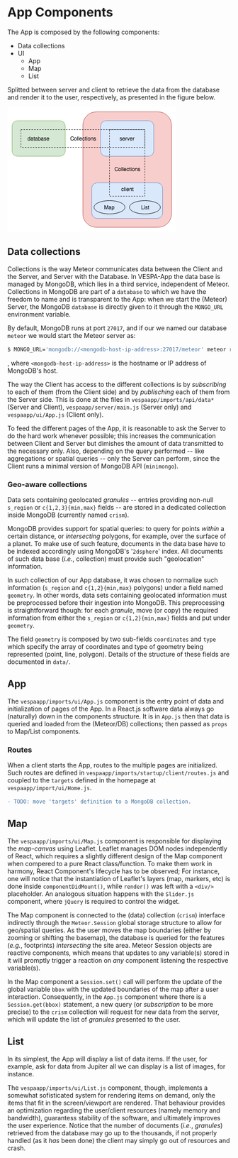 # App Components

The App is composed by the following components:
* Data collections
* UI
  * App
  * Map
  * List

Splitted between server and client to retrieve the data from the database and render it to the user, respectively, as presented in the figure below.

![App components](vespaapp_components.png)

## Data collections

Collections is the way Meteor communicates data between the Client and the Server, and Server with the Database.
In VESPA-App the data base is managed by MongoDB, which lies in a third service, independent of Meteor.
Collections in MongoDB are part of a `database` to which we have the freedom to name and is transparent to the App: when we start the (Meteor) Server, the MongoDB `database` is directly given to it through the `MONGO_URL` environment variable.

By default, MongoDB runs at port `27017`, and if our we named our database `meteor` we would start the Meteor server as:
```bash
$ MONGO_URL='mongodb://<mongodb-host-ip-address>:27017/meteor' meteor run
```
, where `<mongodb-host-ip-address>` is the hostname or IP address of MongoDB's host.

The way the Client has access to the different collections is by _subscribing_ to each of them (from the Client side) and by _publisching_ each of them from the Server side.
This is done at the files in `vespaapp/imports/api/data*` (Server and Client), `vespaapp/server/main.js` (Server only) and `vespaapp/ui/App.js` (Client only).

To feed the different pages of the App, it is reasonable to ask the Server to do the hard work whenever possible; this increases the communication between Client and Server but dimishes the amount of data transmitted to the necessary only.
Also, depending on the query performed -- like aggregations or spatial queries -- only the Server can perform, since the Client runs a minimal version of MongoDB API (`minimongo`).


### Geo-aware collections

Data sets containing geolocated _granules_ -- entries providing non-null `s_region` or `c{1,2,3}{min,max}` fields -- are stored in a dedicated collection inside MongoDB (currently named `crism`).

MongoDB provides support for spatial queries: to query for points _within_ a certain distance, or _intersecting_ polygons, for example, over the surface of a planet.
To make use of such feature, documents in the data base have to be indexed accordingly using MongoDB's '`2dsphere`' index.
All documents of such data base (_i.e._, collection) must provide such "geolocation" information.

In such collection of our App database, it was chosen to normalize such information (`s_region` and `c{1,2}{min,max}` polygons) under a field named `geometry`.
In other words, data sets containing geolocated information must be preprocessed before their ingestion into MongoDB.
This preprocessing is straightforward though: for each _granule_, move (or copy) the required information from either the `s_region` or `c{1,2}{min,max}` fields and put under `geometry`.

The field `geometry` is composed by two sub-fields `coordinates` and `type` which specify the array of coordinates and type of geometry being represented (point, line, polygon).
Details of the structure of these fields are documented in `data/`.


## App

The `vespaapp/imports/ui/App.js` component is the entry point of data and initialization of pages of the App.
In a React.js software data always go (naturally) down in the components structure.
It is in `App.js` then that data is queried and loaded from the (Meteor/DB) collections; then passed as `props` to Map/List components.


### Routes

When a client starts the App, routes to the multiple pages are initialized.
Such routes are defined in `vespaapp/imports/startup/client/routes.js` and coupled to the `targets` defined in the homepage at `vespaapp/import/ui/Home.js`.
```diff
- TODO: move 'targets' definition to a MongoDB collection.
```


## Map

The `vespaapp/imports/ui/Map.js` component is responsible for displaying the _map-canvas_ using Leaflet.
Leaflet manages DOM nodes independently of React, which requires a slightly different design of the Map component when compered to a pure React class/function.
To make them work in harmony, React Component's lifecycle has to be observed; For instance, one will notice that the instantiation of Leaflet's layers (map, markers, etc) is done inside `componentDidMount()`, while `render()` was left with a `<div/>` placeholder.
An analogous situation happens with the `Slider.js` component, where `jQuery` is required to control the widget.

The Map component is connected to the (data) collection (`crism`) interface indirectly through the `Meteor.Session` global storage structure to allow for geo/spatial queries.
As the user moves the map boundaries (either by zooming or shifting the basemap), the database is queried for the features (_e.g._, footprints) _intersecting_ the site area.
Meteor Session objects are reactive components, which means that updates to any variable(s) stored in it will promptly trigger a reaction on _any_ component listening the respective variable(s).

In the Map component a `Session.set()` call will perform the update of the global variable `bbox` with the updated boundaries of the map after a user interaction.
Consequently, in the `App.js` component where there is a `Session.get(bbox)` statement, a new query (or _subscription_ to be more precise) to the `crism` collection will request for new data from the server, which will update the list of _granules_ presented to the user.


## List

In its simplest, the App will display a list of data items.
If the user, for example, ask for data from Jupiter all we can display is a list of images, for instance.

The `vespaapp/imports/ui/List.js` component, though, implements a somewhat sofisticated system for rendering items on demand, only the items that fit in the screen/viewport are rendered.
That behaviour provides an optimization regarding the user/client resources (namely memory and bandwidth), guarantess stability of the software, and ultimately improves the user experience.
Notice that the number of documents (_i.e._, _granules_) retrieved from the database may go up to the thousands, if not properly handled (as it _has_ been done) the client may simply go out of resources and crash.
